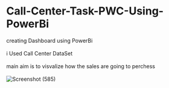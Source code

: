 # Call-Center-Task-PWC-Using-PowerBi

creating Dashboard using PowerBi<br><br>
i Used Call Center DataSet <br><br>
main aim is to visvalize how the sales are going to perchess<br><br>
![Screenshot (585)](https://user-images.githubusercontent.com/94529852/191577139-1c9f1639-728a-4782-bfd1-87ca8f83beab.png)
